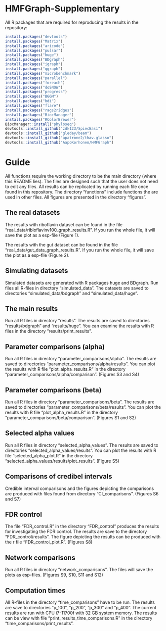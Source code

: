 
<!-- README.md is generated from README.Rmd. Please edit that file -->

# HMFGraph-Supplementary

All R packages that are required for reproducing the results in the
repository:

``` r
install.packages("devtools")
install.packages("Matrix")
install.packages("aricode")
install.packages("pulsar")
install.packages("huge")
install.packages("BDgraph")
install.packages("igraph")
install.packages("qgraph")
install.packages("microbenchmark")
install.packages("parallel")
install.packages("foreach")
install.packages("doSNOW")
install.packages("progress")
install.packages("BGGM")
install.packages("hdi")
install.packages("flare")
install.packages("rags2ridges")
install.packages("BiocManager")
install.packages("RColorBrewer")
BiocManager::install("phyloseq")
devtools::install_github("zdk123/SpiecEasi")
devtools::install_github("gleday/beam")
devtools::install_github("apatrone2/thav.glasso")
devtools::install_github("AapoKorhonen/HMFGraph")
```

# Guide

All functions require the working directory to be the main directory
(where this README lies). The files are designed such that the user does
not need to edit any files. All results can be replicated by running
each file once found in this repository. The directory “functions”
include functions the are used in other files. All figures are presented
in the directory “figures”.

## The real datasets

The results with riboflavin dataset can be found in the file
“real_data/ribloflavinv100_graph_results.R”. If you run the whole file,
it will save the plot as a esp-file (Figure 1).

The results with the gut dataset can be found in the file
“real_data/gut_data_graph_results.R”. If you run the whole file, it will
save the plot as a esp-file (Figure 2).

## Simulating datasets

Simulated datasets are generated with R packages huge and BDgraph. Run
files all R-files in directory “simulated_data”. The datasets are saved
to directories “simulated_data/bdgraph” and “simulated_data/huge”.

## The main results

Run all R files in directory “results”. The results are saved to
directories “results/bdgraph” and “results/huge”. You can examine the
results with R files in the directory “results/print_results”.

## Parameter comparisons (alpha)

Run all R files in directory “parameter_comparisons/alpha”. The results
are saved to directories “parameter_comparisons/alpha/results”. You can
plot the results with R file “plot_alpha_results.R” in the directory
“parameter_comparisons/alpha/comparison”. (Figures S3 and S4)

## Parameter comparisons (beta)

Run all R files in directory “parameter_comparisons/beta”. The results
are saved to directories “parameter_comparisons/beta/results”. You can
plot the results with R file “plot_alpha_results.R” in the directory
“parameter_comparisons/beta/comparison”. (Figures S1 and S2)

## Selected alpha values

Run all R files in directory “selected_alpha_values”. The results are
saved to directories “selected_alpha_values/results”. You can plot the
results with R file “selected_alpha_plot.R” in the directory
“selected_alpha_values/results/plot_results”. (Figure S5)

## Comparisons of credibel intervals

Credible interval comparisons and the figures depicting the comparisons
are produced with files found from directory “CI_comparisons”. (Figures
S6 and S7)

## FDR control

The file “FDR_control.R” in the directory “FDR_control” produces the
results for investigating the FDR control. The results are save to the
directory “FDR_control/results”. The figure depicting the results can be
produced with the r file “FDR_control_plot.R”. (Figures S8)

## Network comparisons

Run all R files in directory “network_comparisons”. The files will save
the plots as esp-files. (Figures S9, S10, S11 and S12)

## Computation times

All R-files in the directory “time_comparisons” have to be run. The
results are save to directories “p_100”, “p_200”, “p_300” and “p_400”.
The current results are run with CPU i7-11700f with 32 GB system memory.
The results can be view with file “print_results_time_comparisons.R” in
the directory “time_comparisons/print_results”.
